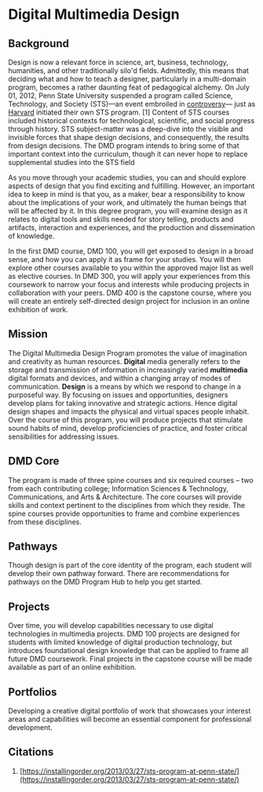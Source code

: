 # Digital Multimedia Design

## Background

Design is now a relevant force in science, art, business, technology, humanities, and other traditionally silo'd fields. Admittedly, this means that deciding what and how to teach a designer, particularly in a multi-domain program, becomes a rather daunting feat of pedagogical alchemy. On July 01, 2012, Penn State University suspended a program called Science, Technology, and Society \(STS\)—an event embroiled in [controversy](http://onwardstate.com/2011/01/15/budget-crunch-hits-home-sts-program-recommendation-for-closure/)— just as [Harvard](http://sts.hks.harvard.edu/) initiated their own STS program. \[1\] Content of STS courses included historical contexts for technological, scientific, and social progress through history. STS subject-matter was a deep-dive into the visible and invisible forces that shape design decisions, and consequently, the results from design decisions. The DMD program intends to bring some of that important context into the curriculum, though it can never hope to replace supplemental studies into the STS field

As you move through your academic studies, you can and should explore aspects of design that you find exciting and fulfilling. However, an important idea to keep in mind is that you, as a maker, bear a responsibility to know about the implications of your work, and ultimately the human beings that will be affected by it. In this degree program, you will examine design as it relates to digital tools and skills needed for story telling, products and artifacts, interaction and experiences, and the production and dissemination of knowledge.

In the first DMD course, DMD 100, you will get  exposed to design in a broad sense, and how you can apply it as frame for your studies. You will then explore other courses available to you within the approved major list as well as elective courses. In DMD 300, you will apply your experiences from this coursework to narrow your focus and interests while producing projects in collaboration with your peers. DMD 400 is the capstone course, where you will create an entirely self-directed design project for inclusion in an online exhibition of work.

## Mission

The Digital Multimedia Design Program promotes the value of imagination and creativity as human resources. **Digital** media generally refers to the storage and transmission of information in increasingly varied **multimedia** digital formats and devices, and within a changing array of modes of communication. **Design** is a means by which we respond to change in a purposeful way. By focusing on issues and opportunities, designers develop plans for taking innovative and strategic actions. Hence digital design shapes and impacts the physical and virtual spaces people inhabit. Over the course of this program, you will produce projects that stimulate sound habits of mind, develop proficiencies of practice, and foster critical sensibilities for addressing issues.

## DMD Core

The program is made of three spine courses and six required courses – two from each contributing college; Information Sciences & Technology, Communications, and Arts & Architecture. The core courses will provide skills and context pertinent to the disciplines from which they reside. The spine courses provide opportunities to frame and combine experiences from these disciplines.

## Pathways

Though design is part of the core identity of the program, each student will develop their own pathway forward. There are recommendations for pathways on the DMD Program Hub to help you get started.

## Projects

Over time, you will develop capabilities necessary to use digital technologies in multimedia projects. DMD 100 projects are designed for students with limited knowledge of digital production technology, but introduces foundational design knowledge that can be applied to frame all future DMD coursework. Final projects in the capstone course will be made available as part of an online exhibition.

## Portfolios

Developing a creative digital portfolio of work that showcases your interest areas and capabilities will become an essential component for professional development.

## Citations

1. [https://installingorder.org/2013/03/27/sts-program-at-penn-state/](https://installingorder.org/2013/03/27/sts-program-at-penn-state/)



